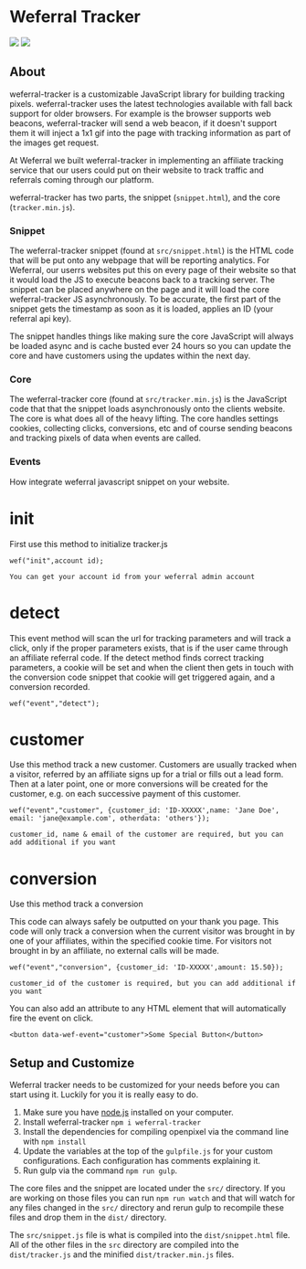 # Weferral Tracker
<a href="https://www.npmjs.com/package/weferral-tracker"><img src="https://img.shields.io/npm/v/openpixel.svg" /></a>
<a href="https://www.npmjs.com/package/weferral-tracker"><img src="https://img.shields.io/npm/dt/openpixel.svg" /></a>


## About
weferral-tracker is a customizable JavaScript library for building tracking pixels. weferral-tracker uses the latest technologies available with fall back support for older browsers. For example is the browser supports web beacons, weferral-tracker will send a web beacon, if it doesn't support them it will inject a 1x1 gif into the page with tracking information as part of the images get request.

At Weferral we built weferral-tracker in implementing an affiliate tracking service that our users could put on their website to track traffic and referrals coming through our platform.

weferral-tracker has two parts, the snippet (`snippet.html`), and the core (`tracker.min.js`).

### Snippet
The weferral-tracker snippet (found at `src/snippet.html`) is the HTML code that will be put onto any webpage that will be reporting analytics. For Weferral, our userrs websites put this on every page of their website so that it would load the JS to execute beacons back to a tracking server. The snippet can be placed anywhere on the page and it will load the core weferral-tracker JS asynchronously. To be accurate, the first part of the snippet gets the timestamp as soon as it is loaded, applies an ID (your referral api key).

The snippet handles things like making sure the core JavaScript will always be loaded async and is cache busted ever 24 hours so you can update the core and have customers using the updates within the next day.

### Core
The weferral-tracker core (found at `src/tracker.min.js`) is the JavaScript code that that the snippet loads asynchronously onto the clients website. The core is what does all of the heavy lifting. The core handles settings cookies, collecting clicks, conversions, etc and of course sending beacons and tracking pixels of data when events are called.

### Events
How integrate weferral javascript snippet on your website.

# init
First use this method to initialize tracker.js
```
wef("init",account id);

You can get your account id from your weferral admin account
```
# detect
This event method will scan the url for tracking parameters and will track a click, only if the proper parameters exists, that is if the user came through an affiliate referral code. If the detect method finds correct tracking parameters, a cookie will be set and when the client then gets in touch with the conversion code snippet that cookie will get triggered again, and a conversion recorded.
```
wef("event","detect");

```
# customer

Use this method track a new customer. Customers are usually tracked when a visitor, referred by an affiliate signs up for a trial or fills out a lead form. Then at a later point, one or more conversions will be created for the customer, e.g. on each successive payment of this customer.

```
wef("event","customer", {customer_id: 'ID-XXXXX',name: 'Jane Doe', email: 'jane@example.com', otherdata: 'others'});

customer_id, name & email of the customer are required, but you can add additional if you want
```
# conversion
Use this method track a conversion

This code can always safely be outputted on your thank you page. This code will only track a conversion when the current visitor was brought in by one of your affiliates, within the specified cookie time. For visitors not brought in by an affiliate, no external calls will be made.

```
wef("event","conversion", {customer_id: 'ID-XXXXX',amount: 15.50});

customer_id of the customer is required, but you can add additional if you want
```

You can also add an attribute to any HTML element that will automatically fire the event on click.

```
<button data-wef-event="customer">Some Special Button</button>
```

## Setup and Customize
Weferral tracker needs to be customized for your needs before you can start using it. Luckily for you it is really easy to do.

1. Make sure you have [node.js](https://nodejs.org/en/download/) installed on your computer.
2. Install weferral-tracker `npm i weferral-tracker`
3. Install the dependencies for compiling openpixel via the command line with `npm install`
4. Update the variables at the top of the `gulpfile.js` for your custom configurations. Each configuration has comments explaining it.
5. Run gulp via the command `npm run gulp`.

The core files and the snippet are located under the `src/` directory. If you are working on those files you can run `npm run watch` and that will watch for any files changed in the `src/` directory and rerun gulp to recompile these files and drop them in the `dist/` directory.

The `src/snippet.js` file is what is compiled into the `dist/snippet.html` file. All of the other files in the `src` directory are compiled into the `dist/tracker.js` and the minified `dist/tracker.min.js` files.
